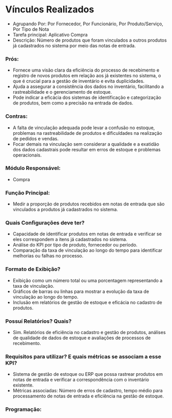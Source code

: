 # Vínculos Realizados
- Agrupando Por: Por Fornecedor, Por Funcionário, Por Produto/Serviço, Por Tipo de Nota
- Tarefa principal: Aplicativo Compra
- Descrição: Número de produtos que foram vinculados a outros produtos já cadastrados no sistema por meio das notas de entrada.
### Prós:
- Fornece uma visão clara da eficiência do processo de recebimento e registro de novos produtos em relação aos já existentes no sistema, o que é crucial para a gestão de inventário e evita duplicidades.
- Ajuda a assegurar a consistência dos dados no inventário, facilitando a rastreabilidade e o gerenciamento de estoque.
- Pode indicar a eficácia dos sistemas de identificação e categorização de produtos, bem como a precisão na entrada de dados.
### Contras:
- A falta de vinculação adequada pode levar a confusão no estoque, problemas na rastreabilidade de produtos e dificuldades na realização de pedidos e vendas.
- Focar demais na vinculação sem considerar a qualidade e a exatidão dos dados cadastrais pode resultar em erros de estoque e problemas operacionais.
### Módulo Responsável:
- Compra
### Função Principal:
- Medir a proporção de produtos recebidos em notas de entrada que são vinculados a produtos já cadastrados no sistema.
### Quais Configurações deve ter?
- Capacidade de identificar produtos em notas de entrada e verificar se eles correspondem a itens já cadastrados no sistema.
- Análise do KPI por tipo de produto, fornecedor ou período.
- Comparação da taxa de vinculação ao longo do tempo para identificar melhorias ou falhas no processo.
### Formato de Exibição?
- Exibição como um número total ou uma porcentagem representando a taxa de vinculação.
- Gráficos de barras ou linhas para mostrar a evolução da taxa de vinculação ao longo do tempo.
- Inclusão em relatórios de gestão de estoque e eficácia no cadastro de produtos.
### Possuí Relatórios? Quais?
- Sim. Relatórios de eficiência no cadastro e gestão de produtos, análises de qualidade de dados de estoque e avaliações de processos de recebimento.
### Requisitos para utilizar? E quais métricas se associam a esse KPI?
- Sistema de gestão de estoque ou ERP que possa rastrear produtos em notas de entrada e verificar a correspondência com o inventário existente.
- Métricas associadas: Número de erros de cadastro, tempo médio para processamento de notas de entrada e eficiência na gestão de estoque.
### Programação:
